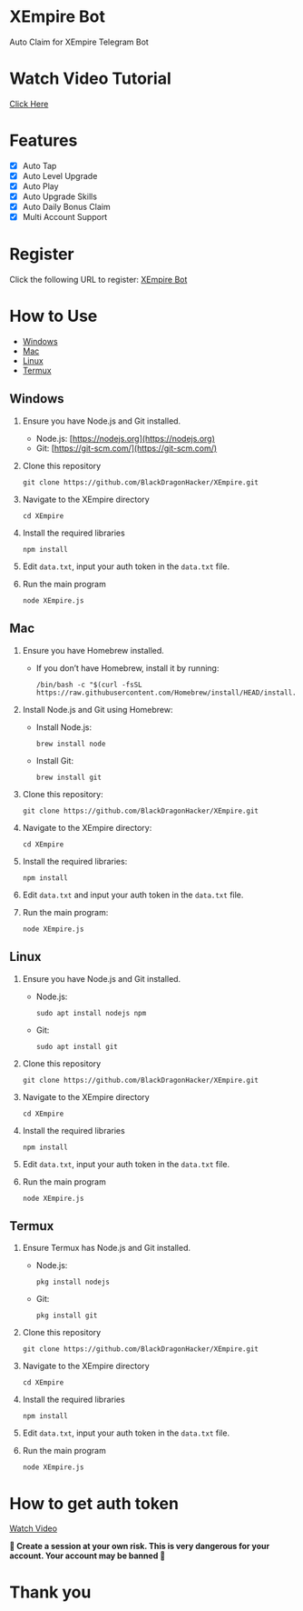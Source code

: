 # XEmpire Bot

Auto Claim for XEmpire Telegram Bot

# Watch Video Tutorial
[Click Here](https://youtu.be/SoN_U7EO2XQ)

# Features

- [x] Auto Tap
- [x] Auto Level Upgrade
- [x] Auto Play
- [x] Auto Upgrade Skills 
- [x] Auto Daily Bonus Claim
- [x] Multi Account Support

# Register

Click the following URL to register: [XEmpire Bot](http://t.me/empirebot/game?startapp=hero5496274031)

# How to Use
- [Windows](#windows)
- [Mac](#Mac)
- [Linux](#linux)
- [Termux](#termux)

## Windows

1. Ensure you have Node.js and Git installed.

   - Node.js: [https://nodejs.org](https://nodejs.org)
   - Git: [https://git-scm.com/](https://git-scm.com/)

2. Clone this repository
   ```shell
   git clone https://github.com/BlackDragonHacker/XEmpire.git
   ```

3. Navigate to the XEmpire directory
   ```shell
   cd XEmpire
   ```

4. Install the required libraries
   ```shell
   npm install
   ```

5. Edit `data.txt`, input your auth token in the `data.txt` file.

6. Run the main program
   ```shell
   node XEmpire.js
   ```

## Mac

1. Ensure you have Homebrew installed.

   - If you don’t have Homebrew, install it by running:
     ```shell
     /bin/bash -c "$(curl -fsSL https://raw.githubusercontent.com/Homebrew/install/HEAD/install.sh)"
     ```

2. Install Node.js and Git using Homebrew:

   - Install Node.js:
     ```shell
     brew install node
     ```
   - Install Git:
     ```shell
     brew install git
     ```

3. Clone this repository:
   ```shell
   git clone https://github.com/BlackDragonHacker/XEmpire.git
   ```

4. Navigate to the XEmpire directory:
   ```shell
   cd XEmpire
   ```

5. Install the required libraries:
   ```shell
   npm install
   ```

6. Edit `data.txt` and input your auth token in the `data.txt` file.

7. Run the main program:
   ```shell
   node XEmpire.js
   ```

## Linux

1. Ensure you have Node.js and Git installed.

   - Node.js: 
     ```shell
     sudo apt install nodejs npm
     ```
   - Git:
     ```shell
     sudo apt install git
     ```

2. Clone this repository
   ```shell
   git clone https://github.com/BlackDragonHacker/XEmpire.git
   ```

3. Navigate to the XEmpire directory
   ```shell
   cd XEmpire
   ```

4. Install the required libraries
   ```shell
   npm install
   ```

5. Edit `data.txt`, input your auth token in the `data.txt` file.

6. Run the main program
   ```shell
   node XEmpire.js
   ```

## Termux

1. Ensure Termux has Node.js and Git installed.

   - Node.js:
     ```shell
     pkg install nodejs
     ```
   - Git:
     ```shell
     pkg install git
     ```

2. Clone this repository
   ```shell
   git clone https://github.com/BlackDragonHacker/XEmpire.git
   ```

3. Navigate to the XEmpire directory
   ```shell
   cd XEmpire
   ```

4. Install the required libraries
   ```shell
   npm install
   ```

5. Edit `data.txt`, input your auth token in the `data.txt` file.

6. Run the main program
   ```shell
   node XEmpire.js
   ```

# How to get auth token

[Watch Video](https://youtu.be/JY0ER5FqHEc)

**🚫 Create a session at your own risk.  This is very dangerous for your account.  Your account may be banned 🚫**

# Thank you
